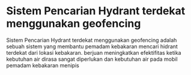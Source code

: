 # Sistem Pencarian Hydrant terdekat menggunakan geofencing


Sistem Pencarian Hydrant terdekat menggunakan geofencing adalah sebuah sistem yang membantu pemadam kebakaran mencari hidrant terdekat dari lokasi kebakaran. berjuan meningkatkan efektifitas ketika kebutuhan air dirasa sangat diperlukan dan kebutuhan air pada mobil pemadam kebakaran menipis

